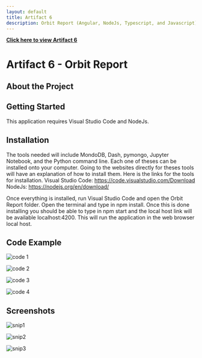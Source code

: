 ```yaml
---
layout: default
title: Artifact 6
description: Orbit Report (Angular, NodeJs, Typescript, and Javascript)
---
```


[**Click here to view Artifact 6**](https://github.com/Matt87c/orbit-report)

# Artifact 6 - Orbit Report

## About the Project


## Getting Started
This application requires Visual Studio Code and NodeJs.  

## Installation

The tools needed will include MondoDB, Dash, pymongo, Jupyter Notebook, and the Python command line.  Each one of theses can be installed onto your computer.  Going to the websites directly for theses tools will have an explanation of how to install them.  Here is the links for the tools for installation.
Visual Studio Code:
https://code.visualstudio.com/Download
NodeJs:
https://nodejs.org/en/download/

Once everything is installed, run Visual Studio Code and open the Orbit Report folder.  Open the terminal and type in npm install.  Once this is done installing you should be able to type in npm start and the local host link will be available localhost:4200.  This will run the application in the web browser local host.


## Code Example

![code 1](https://user-images.githubusercontent.com/35537679/157589490-cb289a08-2443-49d8-a0aa-d3c62ed055cc.png)

![code 2](https://user-images.githubusercontent.com/35537679/157589501-76ee4f39-9e97-48ac-b439-49557aad97ab.png)

![code 3](https://user-images.githubusercontent.com/35537679/157589509-2b9c88b5-673a-4fd7-b989-10459c6849f1.png)

![code 4](https://user-images.githubusercontent.com/35537679/157589519-086c9caa-69b1-44d5-a62c-b5d61ac1d946.png)

## Screenshots

![snip1](https://user-images.githubusercontent.com/35537679/157589538-31645bab-9b0b-4eb9-8ba4-a8dc5a97b463.png)

![snip2](https://user-images.githubusercontent.com/35537679/157589551-59c74a63-3036-43b4-b06f-29c6ab01c5f1.png)

![snip3](https://user-images.githubusercontent.com/35537679/157589558-7cce73a3-6ceb-40f2-9825-a9437bcdc99e.png)

